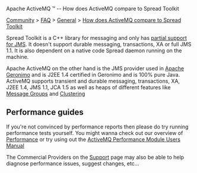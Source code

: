 Apache ActiveMQ ™ -- How does ActiveMQ compare to Spread Toolkit 

[Community](community.html) > [FAQ](faq.html) > [General](general.html) > [How does ActiveMQ compare to Spread Toolkit](how-does-activemq-compare-to-spread-toolkit.html)


Spread Toolkit is a C++ library for messaging and only has [partial support for JMS](http://www.spread.org/JMS4Spread/docs/). It doesn't support durable messaging, transactions, XA or full JMS 1.1. It is also dependent on a native code Spread daemon running on the machine.

Apache ActiveMQ on the other hand is the JMS provider used in [Apache Geronimo](http://geronimo.apache.org) and is J2EE 1.4 certified in Geronimo and is 100% pure Java. ActiveMQ supports transient and durable messaging, transactions, XA, J2EE 1.4, JMS 1.1, JCA 1.5 as well as heaps of different features like [Message Groups](message-groups.html) and [Clustering](clustering.html)

Performance guides
------------------

If you're not convinced by performance reports then please do try running performance tests yourself. You might wanna check out our overview of [Performance](performance.html) or try using out the [ActiveMQ Performance Module Users Manual](activemq-performance-module-users-manual.html)

The Commercial Providers on the [Support](support.html) page may also be able to help diagnose performance issues, suggest changes, etc...

